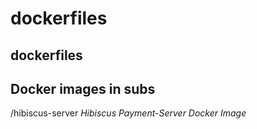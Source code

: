 # dockerfiles
dockerfiles
------------------------------------
Docker images in subs
------------------------------------
/hibiscus-server *Hibiscus Payment-Server Docker Image*